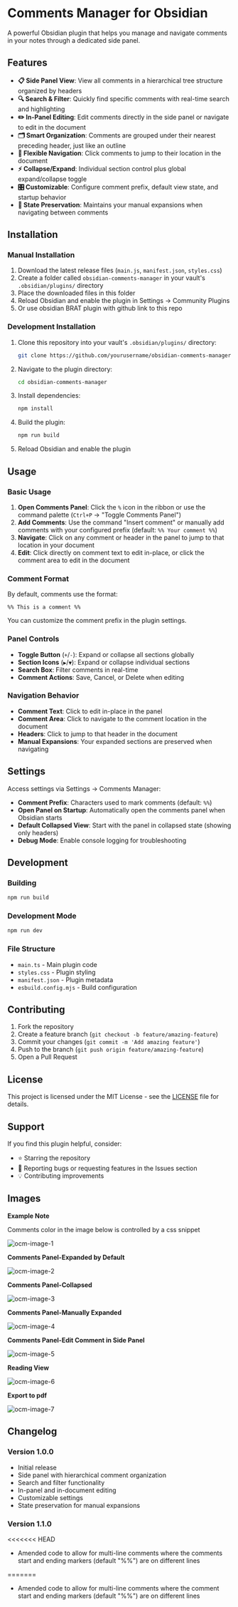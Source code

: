 # Comments Manager for Obsidian

A powerful Obsidian plugin that helps you manage and navigate comments in your notes through a dedicated side panel.

## Features

- **📋 Side Panel View**: View all comments in a hierarchical tree structure organized by headers
- **🔍 Search & Filter**: Quickly find specific comments with real-time search and highlighting
- **✏️ In-Panel Editing**: Edit comments directly in the side panel or navigate to edit in the document
- **🗂️ Smart Organization**: Comments are grouped under their nearest preceding header, just like an outline
- **🔄 Flexible Navigation**: Click comments to jump to their location in the document
- **⚡ Collapse/Expand**: Individual section control plus global expand/collapse toggle
- **🎛️ Customizable**: Configure comment prefix, default view state, and startup behavior
- **💾 State Preservation**: Maintains your manual expansions when navigating between comments

## Installation

### Manual Installation

1. Download the latest release files (`main.js`, `manifest.json`, `styles.css`)
2. Create a folder called `obsidian-comments-manager` in your vault's `.obsidian/plugins/` directory
3. Place the downloaded files in this folder
4. Reload Obsidian and enable the plugin in Settings → Community Plugins
5. Or use obsidian BRAT plugin with github link to this repo

### Development Installation

1. Clone this repository into your vault's `.obsidian/plugins/` directory:
   ```bash
   git clone https://github.com/yourusername/obsidian-comments-manager.git
   ```
2. Navigate to the plugin directory:
   ```bash
   cd obsidian-comments-manager
   ```
3. Install dependencies:
   ```bash
   npm install
   ```
4. Build the plugin:
   ```bash
   npm run build
   ```
5. Reload Obsidian and enable the plugin

## Usage

### Basic Usage

1. **Open Comments Panel**: Click the `%` icon in the ribbon or use the command palette (`Ctrl+P` → "Toggle Comments Panel")
2. **Add Comments**: Use the command "Insert comment" or manually add comments with your configured prefix (default: `%% Your comment %%`)
3. **Navigate**: Click on any comment or header in the panel to jump to that location in your document
4. **Edit**: Click directly on comment text to edit in-place, or click the comment area to edit in the document

### Comment Format

By default, comments use the format:
```
%% This is a comment %%
```

You can customize the comment prefix in the plugin settings.

### Panel Controls

- **Toggle Button** (`+`/`-`): Expand or collapse all sections globally
- **Section Icons** (`▶`/`▼`): Expand or collapse individual sections
- **Search Box**: Filter comments in real-time
- **Comment Actions**: Save, Cancel, or Delete when editing

### Navigation Behavior

- **Comment Text**: Click to edit in-place in the panel
- **Comment Area**: Click to navigate to the comment location in the document
- **Headers**: Click to jump to that header in the document
- **Manual Expansions**: Your expanded sections are preserved when navigating

## Settings

Access settings via Settings → Comments Manager:

- **Comment Prefix**: Characters used to mark comments (default: `%%`)
- **Open Panel on Startup**: Automatically open the comments panel when Obsidian starts
- **Default Collapsed View**: Start with the panel in collapsed state (showing only headers)
- **Debug Mode**: Enable console logging for troubleshooting

## Development

### Building

```bash
npm run build
```

### Development Mode

```bash
npm run dev
```

### File Structure

- `main.ts` - Main plugin code
- `styles.css` - Plugin styling
- `manifest.json` - Plugin metadata
- `esbuild.config.mjs` - Build configuration

## Contributing

1. Fork the repository
2. Create a feature branch (`git checkout -b feature/amazing-feature`)
3. Commit your changes (`git commit -m 'Add amazing feature'`)
4. Push to the branch (`git push origin feature/amazing-feature`)
5. Open a Pull Request

## License

This project is licensed under the MIT License - see the [LICENSE](LICENSE) file for details.

## Support

If you find this plugin helpful, consider:
- ⭐ Starring the repository
- 🐛 Reporting bugs or requesting features in the Issues section
- 💡 Contributing improvements

## Images

**Example Note**

Comments color in the image below is controlled by a css snippet

![ocm-image-1](https://github.com/user-attachments/assets/df507278-c1da-4e32-83c4-c014d072b0e1)

**Comments Panel-Expanded by Default**

![ocm-image-2](https://github.com/user-attachments/assets/2d9d1355-ca0c-48cc-b3a9-604e56f8de03)

**Comments Panel-Collapsed**

![ocm-image-3](https://github.com/user-attachments/assets/b7d1f21e-0e1d-44ca-9be0-bc7379c2f463)

**Comments Panel-Manually Expanded**

![ocm-image-4](https://github.com/user-attachments/assets/6647de02-2b54-4fae-aae7-872fda07965e)

**Comments Panel-Edit Comment in Side Panel**

![ocm-image-5](https://github.com/user-attachments/assets/63a38a4d-994e-4e40-85df-3f81ac52f89d)

**Reading View**

![ocm-image-6](https://github.com/user-attachments/assets/d6edad67-d087-48a1-b88e-8f78e6ff5334)

**Export to pdf**

![ocm-image-7](https://github.com/user-attachments/assets/55958ce0-e9ad-4c96-8d10-1f8e97f7cb7e)

## Changelog

### Version 1.0.0
- Initial release
- Side panel with hierarchical comment organization
- Search and filter functionality
- In-panel and in-document editing
- Customizable settings
- State preservation for manual expansions

### Version 1.1.0
<<<<<<< HEAD
- Amended code to allow for multi-line comments where the comments start and ending markers (default "%%") are on different lines

=======
- Amended code to allow for multi-line comments where the comment start and ending markers (default "%%") are on different lines
